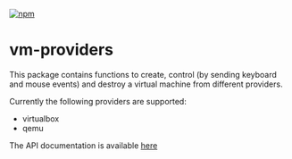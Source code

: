 [![npm](https://img.shields.io/npm/v/vm-providers)](https://www.npmjs.com/package/vm-providers)

# vm-providers

This package contains functions to create, control (by sending keyboard and mouse events) and destroy a virtual machine from different providers.

Currently the following providers are supported:

- virtualbox
- qemu

The API documentation is available [here](https://amadeusitgroup.github.io/Assistive-Webdriver/vm-providers)
